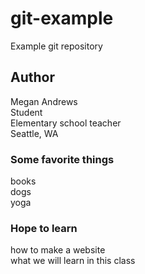 # git-example
Example git repository

## Author

Megan Andrews  
Student  
Elementary school teacher  
Seattle, WA  

### Some favorite things
books  
dogs  
yoga  

### Hope to learn
how to make a website  
what we will learn in this class  